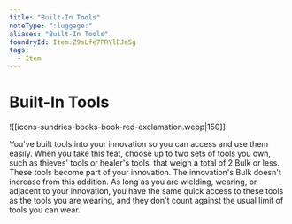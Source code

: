 ```yaml
---
title: "Built-In Tools"
noteType: ":luggage:"
aliases: "Built-In Tools"
foundryId: Item.Z9sLfe7PRYlEJa5g
tags:
  - Item
---
```


# Built-In Tools
![[icons-sundries-books-book-red-exclamation.webp|150]]

You've built tools into your innovation so you can access and use them easily. When you take this feat, choose up to two sets of tools you own, such as thieves' tools or healer's tools, that weigh a total of 2 Bulk or less. These tools become part of your innovation. The innovation's Bulk doesn't increase from this addition. As long as you are wielding, wearing, or adjacent to your innovation, you have the same quick access to these tools as the tools you are wearing, and they don't count against the usual limit of tools you can wear.
